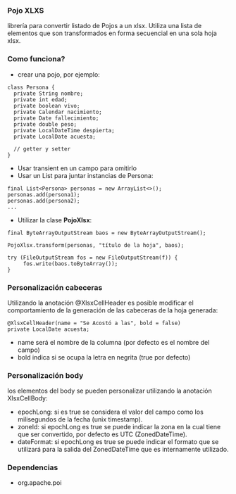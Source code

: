### Pojo XLXS

librería para convertir listado de Pojos a un xlsx. Utiliza una lista de elementos que son transformados en forma secuencial en una sola hoja xlsx.


### Como funciona?
* crear una pojo, por ejemplo:

```
class Persona {
  private String nombre;
  private int edad;
  private boolean vivo;
  private Calendar nacimiento;
  private Date fallecimiento;
  private double peso;
  private LocalDateTime despierta;
  private LocalDate acuesta;
  
  // getter y setter
}
```
* Usar transient en un campo para omitirlo
* Usar un List para juntar instancias de Persona:
```
final List<Persona> personas = new ArrayList<>();
personas.add(persona1);
personas.add(persona2);
...
```
 * Utilizar la clase **PojoXlsx**:
 ```
final ByteArrayOutputStream baos = new ByteArrayOutputStream();

PojoXlsx.transform(personas, "título de la hoja", baos);

try (FileOutputStream fos = new FileOutputStream(f)) {
      fos.write(baos.toByteArray());
}
 ```
### Personalización cabeceras
Utilizando la anotación @XlsxCellHeader es posible modificar el comportamiento de la generación de las cabeceras de la hoja generada:
```
@XlsxCellHeader(name = "Se Acostó a las", bold = false)
private LocalDate acuesta;
```
* name será el nombre de la columna (por defecto es el nombre del campo)
* bold indica si se ocupa la letra en negrita (true por defecto)

### Personalización body
los elementos del body se pueden personalizar utilizando la anotación XlsxCellBody:
* epochLong: si es true se considera el valor del campo como los milisegundos de la fecha (unix timestamp).
* zoneId: si epochLong es true se puede indicar la zona en la cual tiene que ser convertido, por defecto es UTC (ZonedDateTime).
* dateFormat: si epochLong es true se puede indicar el formato que se utilizará para la salida del ZonedDateTime que es internamente utilizado.

### Dependencias
* org.apache.poi